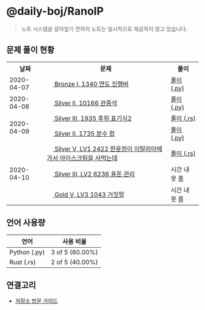 # @daily-boj/RanolP

> 노트 시스템을 갈아엎기 전까지 노트는 일시적으로 제공하지 않고 있습니다.

## 문제 풀이 현황

<table>
    <tr>
      <th>날짜</th>
      <th>문제</th>
      <th>풀이</th>
    </tr>
  <tr><td rowspan="1">2020-04-07</td><td>
<a href="https://noj.am/1340">
  <img src="https://static.solved.ac/tier_small/5.svg" height="16px"/>
  Bronze I, 1340 연도 진행바
</a>
</td><td><a href="./1340/solution.py">풀이 (.py)</a></td></tr>
<tr><td rowspan="1">2020-04-08</td><td>
<a href="https://noj.am/10166">
  <img src="https://static.solved.ac/tier_small/9.svg" height="16px"/>
  Silver II, 10166 관중석
</a>
</td><td><a href="./10166/solution.py">풀이 (.py)</a></td></tr>
<tr><td rowspan="2">2020-04-09</td><td>
<a href="https://noj.am/1935">
  <img src="https://static.solved.ac/tier_small/8.svg" height="16px"/>
  Silver III, 1935 후위 표기식2
</a>
</td><td><a href="./1935/solution.rs">풀이 (.rs)</a></td></tr>
<tr><td>
<a href="https://noj.am/1735">
  <img src="https://static.solved.ac/tier_small/9.svg" height="16px"/>
  Silver II, 1735 분수 합
</a>
</td><td><a href="./1735/solution.py">풀이 (.py)</a></td></tr>
<tr><td rowspan="3">2020-04-10</td><td>
<a href="https://noj.am/2422">
  <img src="https://static.solved.ac/tier_small/6.svg" height="16px"/>
  Silver V, LV1 2422 한윤정이 이탈리아에 가서 아이스크림을 사먹는데
</a>
</td><td><a href="./2422/solution.rs">풀이 (.rs)</a></td></tr>
<tr><td>
<a href="https://noj.am/6236">
  <img src="https://static.solved.ac/tier_small/8.svg" height="16px"/>
  Silver III, LV2 6236 용돈 관리
</a>
</td><td>시간 내 못 품</td></tr>
<tr><td>
<a href="https://noj.am/1043">
  <img src="https://static.solved.ac/tier_small/11.svg" height="16px"/>
  Gold V, LV3 1043 거짓말
</a>
</td><td>시간 내 못 품</td></tr>
  </table>

## 언어 사용량

| 언어 | 사용 비율 |
| ---- | --------- |
| Python (.py) | 3 of 5 (60.00%) |
| Rust (.rs) | 2 of 5 (40.00%) |

## 연결고리

- [저장소 방문 가이드](./docs/Repository-Visiting-Guide.md)